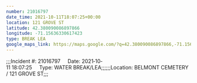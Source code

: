 ```yaml
---
number: 21016797
date_time: 2021-10-11T18:07:25+00:00
location: 121 GROVE ST
latitude: 42.380090086897866
longitude: -71.15636330617423
type: BREAK LEA
google_maps_link: https://maps.google.com/?q=42.380090086897866,-71.15636330617423
---
```


;;;Incident #: 21016797     Date: 2021‐10‐11 18:07:25     Type: WATER BREAK/LEA;;;;;;Location: BELMONT CEMETERY / 121 GROVE ST;;;

